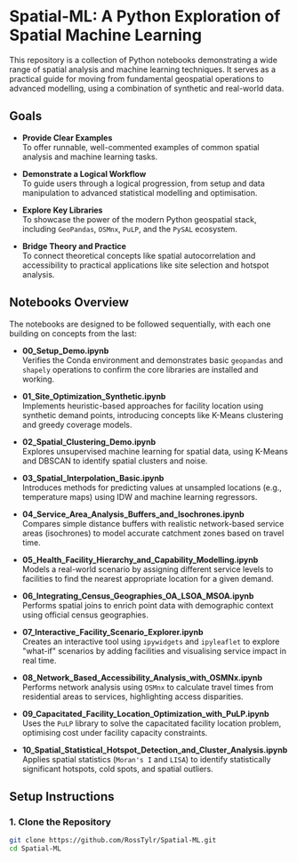 # Spatial-ML: A Python Exploration of Spatial Machine Learning

This repository is a collection of Python notebooks demonstrating a wide range of spatial analysis and machine learning techniques. It serves as a practical guide for moving from fundamental geospatial operations to advanced modelling, using a combination of synthetic and real-world data.

## Goals

- **Provide Clear Examples**  
  To offer runnable, well-commented examples of common spatial analysis and machine learning tasks.

- **Demonstrate a Logical Workflow**  
  To guide users through a logical progression, from setup and data manipulation to advanced statistical modelling and optimisation.

- **Explore Key Libraries**  
  To showcase the power of the modern Python geospatial stack, including `GeoPandas`, `OSMnx`, `PuLP`, and the `PySAL` ecosystem.

- **Bridge Theory and Practice**  
  To connect theoretical concepts like spatial autocorrelation and accessibility to practical applications like site selection and hotspot analysis.

## Notebooks Overview

The notebooks are designed to be followed sequentially, with each one building on concepts from the last:

- **00_Setup_Demo.ipynb**  
  Verifies the Conda environment and demonstrates basic `geopandas` and `shapely` operations to confirm the core libraries are installed and working.

- **01_Site_Optimization_Synthetic.ipynb**  
  Implements heuristic-based approaches for facility location using synthetic demand points, introducing concepts like K-Means clustering and greedy coverage models.

- **02_Spatial_Clustering_Demo.ipynb**  
  Explores unsupervised machine learning for spatial data, using K-Means and DBSCAN to identify spatial clusters and noise.

- **03_Spatial_Interpolation_Basic.ipynb**  
  Introduces methods for predicting values at unsampled locations (e.g., temperature maps) using IDW and machine learning regressors.

- **04_Service_Area_Analysis_Buffers_and_Isochrones.ipynb**  
  Compares simple distance buffers with realistic network-based service areas (isochrones) to model accurate catchment zones based on travel time.

- **05_Health_Facility_Hierarchy_and_Capability_Modelling.ipynb**  
  Models a real-world scenario by assigning different service levels to facilities to find the nearest appropriate location for a given demand.

- **06_Integrating_Census_Geographies_OA_LSOA_MSOA.ipynb**  
  Performs spatial joins to enrich point data with demographic context using official census geographies.

- **07_Interactive_Facility_Scenario_Explorer.ipynb**  
  Creates an interactive tool using `ipywidgets` and `ipyleaflet` to explore "what-if" scenarios by adding facilities and visualising service impact in real time.

- **08_Network_Based_Accessibility_Analysis_with_OSMNx.ipynb**  
  Performs network analysis using `OSMnx` to calculate travel times from residential areas to services, highlighting access disparities.

- **09_Capacitated_Facility_Location_Optimization_with_PuLP.ipynb**  
  Uses the `PuLP` library to solve the capacitated facility location problem, optimising cost under facility capacity constraints.

- **10_Spatial_Statistical_Hotspot_Detection_and_Cluster_Analysis.ipynb**  
  Applies spatial statistics (`Moran's I` and `LISA`) to identify statistically significant hotspots, cold spots, and spatial outliers.

## Setup Instructions

### 1. Clone the Repository

```bash
git clone https://github.com/RossTylr/Spatial-ML.git
cd Spatial-ML
